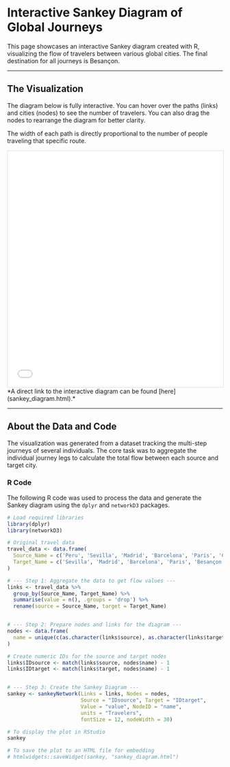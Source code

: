 # Interactive Sankey Diagram of Global Journeys

This page showcases an interactive Sankey diagram created with R, visualizing the flow of travelers between various global cities. The final destination for all journeys is Besançon.

---

## The Visualization

The diagram below is fully interactive. You can hover over the paths (links) and cities (nodes) to see the number of travelers. You can also drag the nodes to rearrange the diagram for better clarity.

The width of each path is directly proportional to the number of people traveling that specific route.

<!-- This uses HTML to embed your interactive R output directly into the page -->
<iframe src="sankey_diagram.html" width="100%" height="550px" style="border:1px solid #ddd;"></iframe>

<br>
*A direct link to the interactive diagram can be found [here](sankey_diagram.html).*

---

## About the Data and Code

The visualization was generated from a dataset tracking the multi-step journeys of several individuals. The core task was to aggregate the individual journey legs to calculate the total flow between each source and target city.

### R Code

The following R code was used to process the data and generate the Sankey diagram using the `dplyr` and `networkD3` packages.

```R
# Load required libraries
library(dplyr)
library(networkD3)

# Original travel data
travel_data <- data.frame(
  Source_Name = c('Peru', 'Sevilla', 'Madrid', 'Barcelona', 'Paris', 'Cairo', 'Lyon', 'Bruges', 'Brussels', 'Luxembourg', 'Shanghai', 'Xiamen', 'Paris', 'Lyon', 'Dijon', 'Tokyo', 'Shanghai', 'Paris', 'Komenda Slovenia', 'Ljubljana', 'Zagreb', 'Basel', 'Mulhouse', 'Yinchuan', 'Shanghai', 'Paris', 'Jacksonville il', 'Chicago', 'Zurich'),
  Target_Name = c('Sevilla', 'Madrid', 'Barcelona', 'Paris', 'Besançon', 'Lyon', 'Besançon', 'Brussels', 'Luxembourg', 'Besançon', 'Xiamen', 'Paris', 'Lyon', 'Dijon', 'Besançon', 'Shanghai', 'Paris', 'Besançon', 'Ljubljana', 'Zagreb', 'Basel', 'Mulhouse', 'Besançon', 'Shanghai', 'Paris', 'Besançon', 'Chicago', 'Zurich', 'Besançon')
)

# --- Step 1: Aggregate the data to get flow values ---
links <- travel_data %>%
  group_by(Source_Name, Target_Name) %>%
  summarise(value = n(), .groups = 'drop') %>%
  rename(source = Source_Name, target = Target_Name)


# --- Step 2: Prepare nodes and links for the diagram ---
nodes <- data.frame(
  name = unique(c(as.character(links$source), as.character(links$target)))
)

# Create numeric IDs for the source and target nodes
links$IDsource <- match(links$source, nodes$name) - 1
links$IDtarget <- match(links$target, nodes$name) - 1


# --- Step 3: Create the Sankey Diagram ---
sankey <- sankeyNetwork(Links = links, Nodes = nodes,
                        Source = "IDsource", Target = "IDtarget",
                        Value = "value", NodeID = "name",
                        units = "Travelers",
                        fontSize = 12, nodeWidth = 30)

# To display the plot in RStudio
sankey

# To save the plot to an HTML file for embedding
# htmlwidgets::saveWidget(sankey, "sankey_diagram.html")
